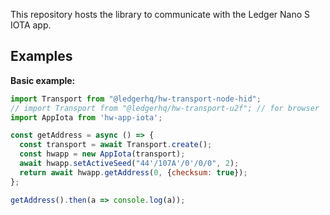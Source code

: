 This repository hosts the library to communicate with the Ledger Nano S IOTA app.

## Examples

**Basic example:**

```js
import Transport from "@ledgerhq/hw-transport-node-hid";
// import Transport from "@ledgerhq/hw-transport-u2f"; // for browser
import AppIota from 'hw-app-iota';

const getAddress = async () => {
  const transport = await Transport.create();
  const hwapp = new AppIota(transport);
  await hwapp.setActiveSeed("44'/107A'/0'/0/0", 2);
  return await hwapp.getAddress(0, {checksum: true});
};

getAddress().then(a => console.log(a));
